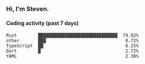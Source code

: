### Hi, I'm Steven.

#### Coding activity (past 7 days)
```
Rust        ▓▓▓▓▓▓▓▓▓▓▓▓▓▓▓▓▓▓▓▓▓▓▓▓▓▓▓▓▓▓  79.92%
other       ▓▓▓                              8.72%
TypeScript  ▓▓                               6.25%
Dart        ▓                                2.72%
YAML                                         2.38%
```
